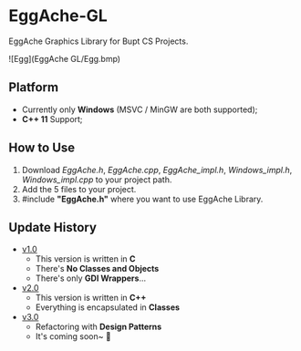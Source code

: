# EggAche-GL

EggAche Graphics Library for Bupt CS Projects.

![Egg](EggAche GL/Egg.bmp)

## Platform

- Currently only **Windows** (MSVC / MinGW are both supported);
- **C++ 11** Support;

## How to Use

1. Download *EggAche.h*, *EggAche.cpp*, *EggAche_impl.h*, *Windows_impl.h*, *Windows_impl.cpp* to your project path.
2. Add the 5 files to your project.
3. #include **"EggAche.h"** where you want to use EggAche Library.

## Update History

- [v1.0](https://github.com/BOT-Man-JL/EggAche-GL/raw/master/EggAche_C.zip)
  - This version is written in **C**
  - There's **No Classes and Objects**
  - There's only **GDI Wrappers**...
- [v2.0](https://github.com/BOT-Man-JL/EggAche-GL/releases/tag/v2.0)
  - This version is written in **C++**
  - Everything is encapsulated in **Classes**
- [v3.0]()
  - Refactoring with **Design Patterns**
  - It's coming soon~ :tada: